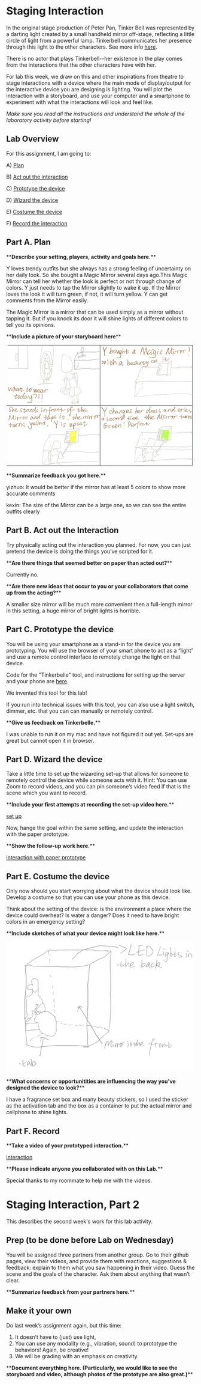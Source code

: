 

# Staging Interaction

In the original stage production of Peter Pan, Tinker Bell was represented by a darting light created by a small handheld mirror off-stage, reflecting a little circle of light from a powerful lamp. Tinkerbell communicates her presence through this light to the other characters. See more info [here](https://en.wikipedia.org/wiki/Tinker_Bell). 

There is no actor that plays Tinkerbell--her existence in the play comes from the interactions that the other characters have with her.

For lab this week, we draw on this and other inspirations from theatre to stage interactions with a device where the main mode of display/output for the interactive device you are designing is lighting. You will plot the interaction with a storyboard, and use your computer and a smartphone to experiment with what the interactions will look and feel like. 

_Make sure you read all the instructions and understand the whole of the laboratory activity before starting!_

## Lab Overview
For this assignment, I am going to:

A) [Plan](#part-a-plan) 

B) [Act out the interaction](#part-b-act-out-the-interaction) 

C) [Prototype the device](#part-c-prototype-the-device)

D) [Wizard the device](#part-d-wizard-the-device) 

E) [Costume the device](#part-e-costume-the-device)

F) [Record the interaction](#part-f-record)



## Part A. Plan 

\*\***Describe your setting, players, activity and goals here.**\*\*

Y loves trendy outfits but she always has a strong feeling of uncertainty on her daily look. So she bought a Magic Mirror several days ago.This Magic Mirror can tell her whether the look is perfect or not through change of colors. Y just needs to tap the Mirror slightly to wake it up. If the Mirror loves the look it will turn green, if not, it will turn yellow. Y can get comments from the Mirror easily. 

The Magic Mirror is a mirror that can be used simply as a mirror without tapping it. But if you knock its door it will shine lights of different colors to tell you its opinions.

\*\***Include a picture of your storyboard here**\*\*

![storyboard](https://github.com/RYRJ-KSJ/Interactive-Lab-Hub/blob/Fall2021/Lab%201/storyboard.jpg)

\*\***Summarize feedback you got here.**\*\*

yizhuo: It would be better if the mirror has at least 5 colors to show more accurate comments

kexin: The size of the Mirror can be a large one, so we can see the entire outfits clearly

## Part B. Act out the Interaction

Try physically acting out the interaction you planned. For now, you can just pretend the device is doing the things you’ve scripted for it. 

\*\***Are there things that seemed better on paper than acted out?**\*\*

Currently no.

\*\***Are there new ideas that occur to you or your collaborators that come up from the acting?**\*\*

A smaller size mirror will be much more convenient then a full-length mirror in this setting, a huge mirror of bright lights is horrible.


## Part C. Prototype the device

You will be using your smartphone as a stand-in for the device you are prototyping. You will use the browser of your smart phone to act as a “light” and use a remote control interface to remotely change the light on that device. 

Code for the "Tinkerbelle" tool, and instructions for setting up the server and your phone are [here](https://github.com/FAR-Lab/tinkerbelle).

We invented this tool for this lab! 

If you run into technical issues with this tool, you can also use a light switch, dimmer, etc. that you can can manually or remotely control.

\*\***Give us feedback on Tinkerbelle.**\*\*

I was unable to run it on my mac and have not figured it out yet. Set-ups are great but cannot open it in browser.

## Part D. Wizard the device
Take a little time to set up the wizarding set-up that allows for someone to remotely control the device while someone acts with it. Hint: You can use Zoom to record videos, and you can pin someone’s video feed if that is the scene which you want to record. 

\*\***Include your first attempts at recording the set-up video here.**\*\*

[set up](https://drive.google.com/file/d/1TlefOf82nc8SX-pkjOW6aYiESI_CHDEk/view?usp=sharing)     

Now, hange the goal within the same setting, and update the interaction with the paper prototype. 

\*\***Show the follow-up work here.**\*\*

[interaction with paper prototype](https://drive.google.com/file/d/1XNMcxdUNTVAnzkVbH_E41BTe02b0lK6c/view?usp=sharing)

## Part E. Costume the device

Only now should you start worrying about what the device should look like. Develop a costume so that you can use your phone as this device.

Think about the setting of the device: is the environment a place where the device could overheat? Is water a danger? Does it need to have bright colors in an emergency setting?

\*\***Include sketches of what your device might look like here.**\*\*

![sketch](https://github.com/RYRJ-KSJ/Interactive-Lab-Hub/blob/Fall2021/Lab%201/sketch.jpeg)

\*\***What concerns or opportunitities are influencing the way you've designed the device to look?**\*\*

I have a fragrance set box and many beauty stickers, so I used the sticker as the activation tab and the box as a container to put the actual mirror and cellphone to shine lights.


## Part F. Record

\*\***Take a video of your prototyped interaction.**\*\*

[interaction](https://drive.google.com/file/d/1z5St8Rv-r45OIj9vqiLMMjZzNM2Y4kDD/view?usp=sharing)

\*\***Please indicate anyone you collaborated with on this Lab.**\*\*

Special thanks to my roommate to help me with the videos.



# Staging Interaction, Part 2 

This describes the second week's work for this lab activity.


## Prep (to be done before Lab on Wednesday)

You will be assigned three partners from another group. Go to their github pages, view their videos, and provide them with reactions, suggestions & feedback: explain to them what you saw happening in their video. Guess the scene and the goals of the character. Ask them about anything that wasn’t clear. 

\*\***Summarize feedback from your partners here.**\*\*

## Make it your own

Do last week’s assignment again, but this time: 
1) It doesn’t have to (just) use light, 
2) You can use any modality (e.g., vibration, sound) to prototype the behaviors! Again, be creative!
3) We will be grading with an emphasis on creativity. 


\*\***Document everything here. (Particularly, we would like to see the storyboard and video, although photos of the prototype are also great.)**\*\*
